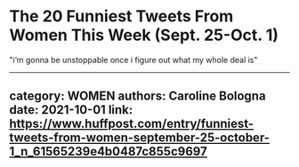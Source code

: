 # The 20 Funniest Tweets From Women This Week (Sept. 25-Oct. 1)

"i’m gonna be unstoppable once i figure out what my whole deal is"

---
category: WOMEN
authors: Caroline Bologna
date: 2021-10-01
link: https://www.huffpost.com/entry/funniest-tweets-from-women-september-25-october-1_n_61565239e4b0487c855c9697
---
